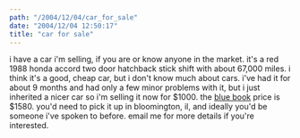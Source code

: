 ```yaml
---
path: "/2004/12/04/car_for_sale" 
date: "2004/12/04 12:50:17" 
title: "car for sale" 
---
```

<p>i have a car i'm selling, if you are or know anyone in the market. it's a red 1988 honda accord two door hatchback stick shift with about 67,000 miles. i think it's a good, cheap car, but i don't know much about cars.  i've had it for about 9 months and had only a few minor problems with it, but i just inherited a nicer car so i'm selling it now for $1000. the <a href="http://www.kbb.com/">blue book</a> price is $1580. you'd need to pick it up in bloomington, il, and ideally you'd be someone i've spoken to before. email me for more details if you're interested.</p>